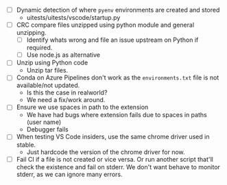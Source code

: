 -   [ ] Dynamic detection of where `pyenv` environments are created and stored
    -   uitests/uitests/vscode/startup.py
-   [ ] CRC compare files unzipped using python module and general unzipping.
    -   [ ] Identify whats wrong and file an issue upstream on Python if required.
    -   [ ] Use node.js as alternative
-   [ ] Unzip using Python code
    -   Unzip tar files.
-   [ ] Conda on Azure Pipelines don't work as the `environments.txt` file is not available/not updated.
    -   Is this the case in realworld?
    -   We need a fix/work around.
-   [ ] Ensure we use spaces in path to the extension
    -   We have had bugs where extension fails due to spaces in paths (user name)
    -   Debugger fails
-   [ ] When testing VS Code insiders, use the same chrome driver used in stable.
    -   Just hardcode the version of the chrome driver for now.
-   [ ] Fail CI if a file is not created or vice versa.
        Or run another script that'll check the existence and fail on stderr.
        We don't want behave to monitor stderr, as we can ignore many errors.
